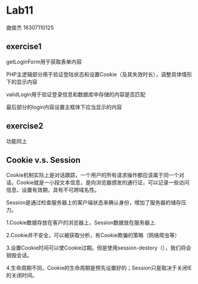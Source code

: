 # Lab11  
曲俊杰 16307110125

## exercise1

getLoginForm用于获取表单内容

PHP主逻辑部分用于验证登陆状态和设置Cookie（及其失效时长），调整具体情形下的显示内容

validLogin用于验证登录信息和数据库中存储的内容是否匹配

最后部分的login内容设置主框体下应当显示的内容

## exercise2

功能同上

## Cookie v.s. Session

Cookie机制实际上是对话跟踪，一个用户的所有请求操作都应该属于同一个对话，Cookie就是一小段文本信息，是向浏览器颁发的通行证，可以记录一些访问信息、设置有效期，具有不可跨域名性。

Session是通过检查服务器上的客户端状态来确认身份，增加了服务器的储存压力。


1.Cookie数据存放在客户的浏览器上，Session数据放在服务器上.

2.Cookie并不安全，可以被获取分析，有Cookie欺骗的策略（网络爬虫等）

3.设置Cookie时间可以使Cookie过期。但是使用session-destory（），我们将会销毁会话。

4.生命周期不同，Cookie的生命周期是预先设置好的；Session只是取决于关闭IE的关闭时间。
